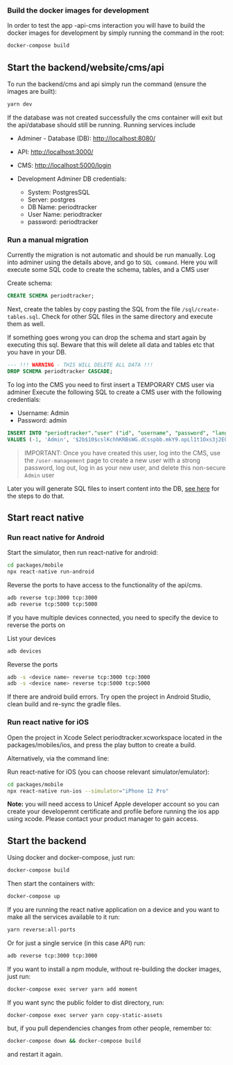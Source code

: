 ### Build the docker images for development

In order to test the app -api-cms interaction you will have to build the docker images for development by simply running the command in the root:

```bash
docker-compose build
```

## Start the backend/website/cms/api

To run the backend/cms and api simply run the command (ensure the images are built):

```bash
yarn dev
```

If the database was not created successfully the cms container will exit but the api/database should still be running.
Running services include

- Adminer - Database (DB): [http://localhost:8080/](http://localhost:8080/)
- API: [http://localhost:3000/](http://localhost:3000/)
- CMS: [http://localhost:5000/login](http://localhost:5000/login)

- Development Adminer DB credentials:

  - System: PostgresSQL
  - Server: postgres
  - DB Name: periodtracker
  - User Name: periodtracker
  - password: periodtracker

### Run a manual migration

Currently the migration is not automatic and should be run manually.
Log into adminer using the details above, and go to `SQL command`. Here you will execute some SQL code to create the schema, tables, and a CMS user

Create schema:

```sql
CREATE SCHEMA periodtracker;
```

Next, create the tables by copy pasting the SQL from the file `/sql/create-tables.sql`. Check for other SQL files in the same directory and execute them as well.

If something goes wrong you can drop the schema and start again by executing this sql. Beware that this will delete all data and tables etc that you have in your DB.

```sql
--- !!! WARNING - THIS WILL DELETE ALL DATA !!!
DROP SCHEMA periodtracker CASCADE;
```

To log into the CMS you need to first insert a TEMPORARY CMS user via adminer
Execute the following SQL to create a CMS user with the following credentials:

- Username: Admin
- Password: admin

```sql
INSERT INTO "periodtracker"."user" ("id", "username", "password", "lang", "date_created", "type")
VALUES (-1, 'Admin', '$2b$10$cslKchhKRBsWG.dCsspbb.mkY9.opLl1t1Oxs3j2E01/Zm3llW/Rm', 'en', NOW(), 'superAdmin');
```

> IMPORTANT: Once you have created this user, log into the CMS, use the `/user-management` page to create a new user with a strong password, log out, log in as your new user, and delete this non-secure `Admin` user

Later you will generate SQL files to insert content into the DB, [see here](./localisation/setup.md) for the steps to do that.

## Start react native

### Run react native for Android

Start the simulator, then run react-native for android:

```bash
cd packages/mobile
npx react-native run-android
```

Reverse the ports to have access to the functionality of the api/cms.

```bash
adb reverse tcp:3000 tcp:3000
adb reverse tcp:5000 tcp:5000
```

If you have multiple devices connected, you need to specify the device to reverse the ports on

List your devices

```bash
adb devices
```

Reverse the ports

```bash
adb -s <device name> reverse tcp:3000 tcp:3000
adb -s <device name> reverse tcp:5000 tcp:5000
```

If there are android build errors. Try open the project in Android Studio, clean build and re-sync the gradle files.

### Run react native for iOS

Open the project in Xcode
Select periodtracker.xcworkspace located in the packages/mobiles/ios, and press the play button to create a build.

Alternatively, via the command line:

Run react-native for iOS (you can choose relevant simulator/emulator):

```bash
cd packages/mobile
npx react-native run-ios --simulator="iPhone 12 Pro"
```

<strong>Note:</strong> you will need access to Unicef Apple developer account so you can create your developemnt certificate and profile before running the ios app using xcode. Please contact your product manager to gain access.

## Start the backend

Using docker and docker-compose, just run:

```bash
docker-compose build
```

Then start the containers with:

```bash
docker-compose up
```

If you are running the react native application on a device and you want to make all the services available to it run:

```bash
yarn reverse:all-ports
```

Or for just a single service (in this case API) run:

```bash
adb reverse tcp:3000 tcp:3000
```

If you want to install a npm module, without re-building the docker images, just run:

```bash
docker-compose exec server yarn add moment
```

If you want sync the public folder to dist directory, run:

```bash
docker-compose exec server yarn copy-static-assets
```

but, if you pull dependencies changes from other people, remember to:

```bash
docker-compose down && docker-compose build
```

and restart it again.
